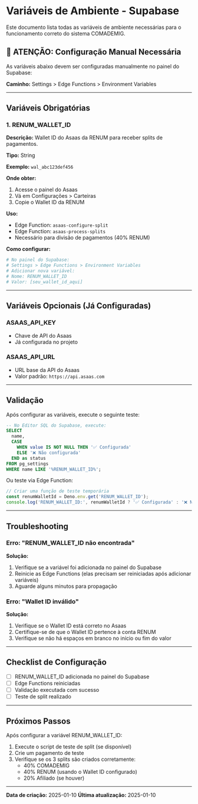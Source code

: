 # Variáveis de Ambiente - Supabase

Este documento lista todas as variáveis de ambiente necessárias para o funcionamento correto do sistema COMADEMIG.

## 🚨 ATENÇÃO: Configuração Manual Necessária

As variáveis abaixo devem ser configuradas manualmente no painel do Supabase:

**Caminho:** Settings > Edge Functions > Environment Variables

---

## Variáveis Obrigatórias

### 1. RENUM_WALLET_ID

**Descrição:** Wallet ID do Asaas da RENUM para receber splits de pagamentos.

**Tipo:** String

**Exemplo:** `wal_abc123def456`

**Onde obter:**
1. Acesse o painel do Asaas
2. Vá em Configurações > Carteiras
3. Copie o Wallet ID da RENUM

**Uso:**
- Edge Function: `asaas-configure-split`
- Edge Function: `asaas-process-splits`
- Necessário para divisão de pagamentos (40% RENUM)

**Como configurar:**
```bash
# No painel do Supabase:
# Settings > Edge Functions > Environment Variables
# Adicionar nova variável:
# Nome: RENUM_WALLET_ID
# Valor: [seu_wallet_id_aqui]
```

---

## Variáveis Opcionais (Já Configuradas)

### ASAAS_API_KEY
- Chave de API do Asaas
- Já configurada no projeto

### ASAAS_API_URL
- URL base da API do Asaas
- Valor padrão: `https://api.asaas.com`

---

## Validação

Após configurar as variáveis, execute o seguinte teste:

```sql
-- No Editor SQL do Supabase, execute:
SELECT 
  name,
  CASE 
    WHEN value IS NOT NULL THEN '✅ Configurada'
    ELSE '❌ Não configurada'
  END as status
FROM pg_settings
WHERE name LIKE '%RENUM_WALLET_ID%';
```

Ou teste via Edge Function:

```typescript
// Criar uma função de teste temporária
const renumWalletId = Deno.env.get('RENUM_WALLET_ID');
console.log('RENUM_WALLET_ID:', renumWalletId ? '✅ Configurada' : '❌ Não configurada');
```

---

## Troubleshooting

### Erro: "RENUM_WALLET_ID não encontrada"

**Solução:**
1. Verifique se a variável foi adicionada no painel do Supabase
2. Reinicie as Edge Functions (elas precisam ser reiniciadas após adicionar variáveis)
3. Aguarde alguns minutos para propagação

### Erro: "Wallet ID inválido"

**Solução:**
1. Verifique se o Wallet ID está correto no Asaas
2. Certifique-se de que o Wallet ID pertence à conta RENUM
3. Verifique se não há espaços em branco no início ou fim do valor

---

## Checklist de Configuração

- [ ] RENUM_WALLET_ID adicionada no painel do Supabase
- [ ] Edge Functions reiniciadas
- [ ] Validação executada com sucesso
- [ ] Teste de split realizado

---

## Próximos Passos

Após configurar a variável RENUM_WALLET_ID:

1. Execute o script de teste de split (se disponível)
2. Crie um pagamento de teste
3. Verifique se os 3 splits são criados corretamente:
   - 40% COMADEMIG
   - 40% RENUM (usando o Wallet ID configurado)
   - 20% Afiliado (se houver)

---

**Data de criação:** 2025-01-10
**Última atualização:** 2025-01-10
